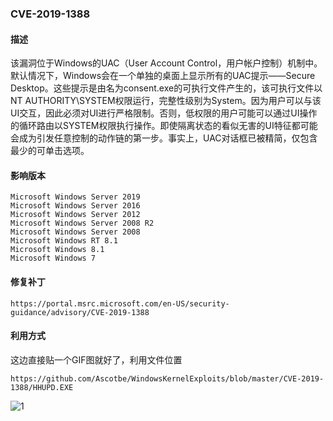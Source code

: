 ### CVE-2019-1388

#### 描述

该漏洞位于Windows的UAC（User Account Control，用户帐户控制）机制中。默认情况下，Windows会在一个单独的桌面上显示所有的UAC提示——Secure Desktop。这些提示是由名为consent.exe的可执行文件产生的，该可执行文件以NT AUTHORITY\SYSTEM权限运行，完整性级别为System。因为用户可以与该UI交互，因此必须对UI进行严格限制。否则，低权限的用户可能可以通过UI操作的循环路由以SYSTEM权限执行操作。即使隔离状态的看似无害的UI特征都可能会成为引发任意控制的动作链的第一步。事实上，UAC对话框已被精简，仅包含最少的可单击选项。

#### 影响版本

```
Microsoft Windows Server 2019
Microsoft Windows Server 2016
Microsoft Windows Server 2012
Microsoft Windows Server 2008 R2
Microsoft Windows Server 2008
Microsoft Windows RT 8.1
Microsoft Windows 8.1
Microsoft Windows 7
```

#### 修复补丁

```
https://portal.msrc.microsoft.com/en-US/security-guidance/advisory/CVE-2019-1388
```

#### 利用方式

这边直接贴一个GIF图就好了，利用文件位置

```
https://github.com/Ascotbe/WindowsKernelExploits/blob/master/CVE-2019-1388/HHUPD.EXE
```

![1](https://github.com/Ascotbe/Random-img/blob/master/WindowsKernelExploits/2.gif?raw=true)

### 